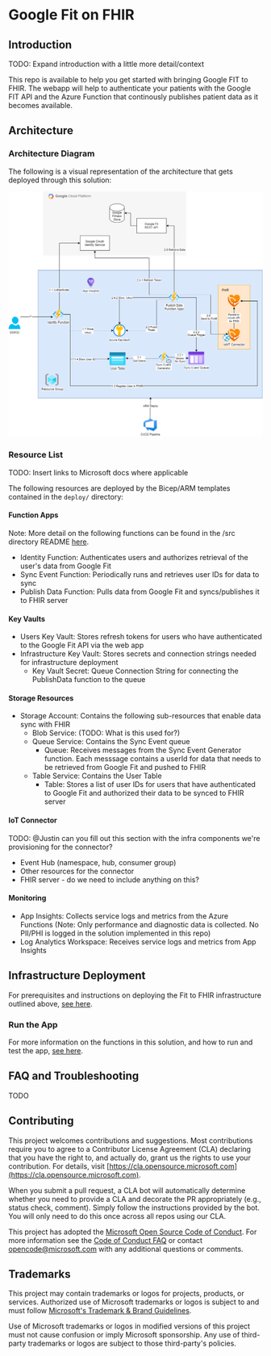 # Google Fit on FHIR

## Introduction

TODO: Expand introduction with a little more detail/context

This repo is available to help you get started with bringing Google FIT to FHIR. The webapp will help to authenticate your patients with the Google FIT API and the Azure Function that continously publishes patient data as it becomes available.

## Architecture

### Architecture Diagram

The following is a visual representation of the architecture that gets deployed through this solution:

![Architecture Diagram](./media/original-architecture-diagram.png)

### Resource List

TODO: Insert links to Microsoft docs where applicable

The following resources are deployed by the Bicep/ARM templates contained in the `deploy/` directory:

#### Function Apps

Note: More detail on the following functions can be found in the /src directory README [here](./src/README.md).

* Identity Function: Authenticates users and authorizes retrieval of the user's data from Google Fit
* Sync Event Function: Periodically runs and retrieves user IDs for data to sync
* Publish Data Function: Pulls data from Google Fit and syncs/publishes it to FHIR server

#### Key Vaults

* Users Key Vault: Stores refresh tokens for users who have authenticated to the Google Fit API via the web app
* Infrastructure Key Vault: Stores secrets and connection strings needed for infrastructure deployment
    * Key Vault Secret: Queue Connection String for connecting the PublishData function to the queue

#### Storage Resources

* Storage Account: Contains the following sub-resources that enable data sync with FHIR
    * Blob Service: (TODO: What is this used for?)
    * Queue Service: Contains the Sync Event queue
        * Queue: Receives messages from the Sync Event Generator function.  Each messsage contains a userId for data that needs to be retrieved from Google Fit and pushed to FHIR
    * Table Service: Contains the User Table
        * Table: Stores a list of user IDs for users that have authenticated to Google Fit and authorized their data to be synced to FHIR server

#### IoT Connector

TODO: @Justin can you fill out this section with the infra components we're provisioning for the connector?

* Event Hub (namespace, hub, consumer group)
* Other resources for the connector
* FHIR server - do we need to include anything on this?

#### Monitoring

* App Insights: Collects service logs and metrics from the Azure Functions (Note: Only performance and diagnostic data is collected.  No PII/PHI is logged in the solution implemented in this repo)
* Log Analytics Workspace: Receives service logs and metrics from App Insights

## Infrastructure Deployment

For prerequisites and instructions on deploying the Fit to FHIR infrastructure outlined above, [see here](./deploy/README.md).

### Run the App

For more information on the functions in this solution, and how to run and test the app, [see here](./src/README.md).

## FAQ and Troubleshooting

TODO

## Contributing

This project welcomes contributions and suggestions.  Most contributions require you to agree to a Contributor License Agreement (CLA) declaring that you have the right to, and actually do, grant us the rights to use your contribution. For details, visit [https://cla.opensource.microsoft.com](https://cla.opensource.microsoft.com).

When you submit a pull request, a CLA bot will automatically determine whether you need to provide a CLA and decorate the PR appropriately (e.g., status check, comment). Simply follow the instructions provided by the bot. You will only need to do this once across all repos using our CLA.

This project has adopted the [Microsoft Open Source Code of Conduct](https://opensource.microsoft.com/codeofconduct/). For more information see the [Code of Conduct FAQ](https://opensource.microsoft.com/codeofconduct/faq/) or contact [opencode@microsoft.com](mailto:opencode@microsoft.com) with any additional questions or comments.

## Trademarks

This project may contain trademarks or logos for projects, products, or services. Authorized use of Microsoft trademarks or logos is subject to and must follow [Microsoft's Trademark & Brand Guidelines](https://www.microsoft.com/en-us/legal/intellectualproperty/trademarks/usage/general).

Use of Microsoft trademarks or logos in modified versions of this project must not cause confusion or imply Microsoft sponsorship. Any use of third-party trademarks or logos are subject to those third-party's policies.
